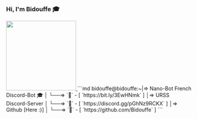 ### Hi, I'm Bidouffe 🎓

<a href="https://github.com/Bidouffe">
  <img height="190em" src="https://github-readme-stats-eight-theta.vercel.app/api?username=Bidouffe&show_icons=true&theme=Gradient&include_all_commits=true&locale=fr"/>
</a>
```md
  bidouffe@bidouffe:~|⇒ Nano-Bot French Discord-Bot 🎓           
                     │     └──⇒ `🌹` - [ `https://bit.ly/3EwHNmk` ]
                     │⇒ URSS Discord-Server
                     │     └──⇒ `🌹` - [ `https://discord.gg/pGhNz9RCKX` ]
                     │⇒ Github [Here :)]
                     │     └──⇒ `🌹` - [ `https://github.com/Bidouffe` ]
```
